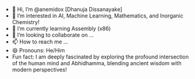 - 👋 Hi, I’m @anemidox [Dhanuja Dissanayake]
- 👀 I’m interested in AI, Machine Learning, Mathematics, and Inorganic Chemistry!
- 🌱 I’m currently learning Assembly (x86)
- 💞️ I’m looking to collaborate on ...
- 📫 How to reach me ...
- 😄 Pronouns: He/Him
-  Fun fact: I am deeply fascinated by exploring the profound intersection of the human mind and Abhidhamma, blending ancient wisdom with modern perspectives!

<!---
anemidox/anemidox is a ✨ special ✨ repository because its `README.md` (this file) appears on your GitHub profile.
You can click the Preview link to take a look at your changes.
--->
